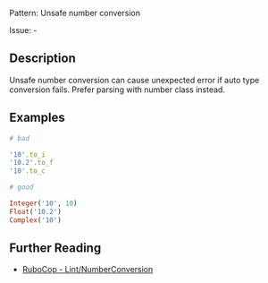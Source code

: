 Pattern: Unsafe number conversion

Issue: -

## Description

Unsafe number conversion can cause unexpected error if auto type conversion fails. Prefer parsing with number class instead.

## Examples

```ruby
# bad

'10'.to_i
'10.2'.to_f
'10'.to_c

# good

Integer('10', 10)
Float('10.2')
Complex('10')
```

## Further Reading

* [RuboCop - Lint/NumberConversion](https://docs.rubocop.org/rubocop/cops_lint.html#lintnumberconversion)

